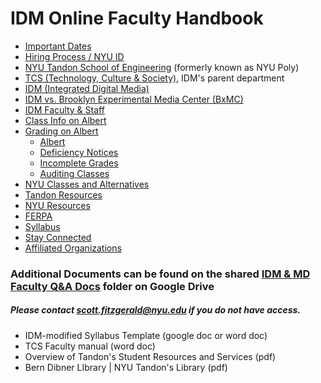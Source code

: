 # IDM Online Faculty Handbook

* [Important Dates](important_dates.md)
* [Hiring Process / NYU ID](uploading_i9_and_tax_forms.md)
* [NYU Tandon School of Engineering](http://engineering.nyu.edu) \(formerly known as NYU Poly\)
* [TCS \(Technology, Culture & Society\)](tcs.md), IDM's parent department
* [IDM \(Integrated Digital Media\)](http://idm.engineering.nyu.edu)
* [IDM vs. Brooklyn Experimental Media Center (BxMC)](idm_vs_bxmc.md)
* [IDM Faculty & Staff](idm_faculty_&_staff.md)
* [Class Info on Albert](class_roster.md)
* [Grading on Albert](grading.md)
  * [Albert](albert_roster__grading.md)
  * [Deficiency Notices](deficiency_notices.md)
  * [Incomplete Grades](incomplete_grades.md)
  * [Auditing Classes](auditing_classes.md)
* [NYU Classes and Alternatives](nyu_classes.md)
* [Tandon Resources](soe_resources.md)
* [NYU Resources](nyu_resources.md)
* [FERPA](ferpa.md)
* [Syllabus](syllabi.md)
* [Stay Connected](stay_connected.md)
* [Affiliated Organizations](affiliated_organizations.md)

### Additional Documents can be found on the shared [IDM & MD Faculty Q&A Docs](https://drive.google.com/open?id=0B3GbS-Wqk2AHNUhHdkswemxud2c) folder on Google Drive

##### Please contact scott.fitzgerald@nyu.edu if you do not have access.

* IDM-modified Syllabus Template \(google doc or word doc\)
* TCS Faculty manual \(word doc\)
* Overview of Tandon's Student Resources and Services \(pdf\)
* Bern Dibner LIbrary \| NYU Tandon's Library \(pdf\)
